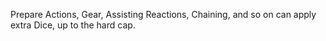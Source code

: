 Prepare Actions, Gear, Assisting Reactions, Chaining, and so on can apply extra Dice, up to the hard cap.